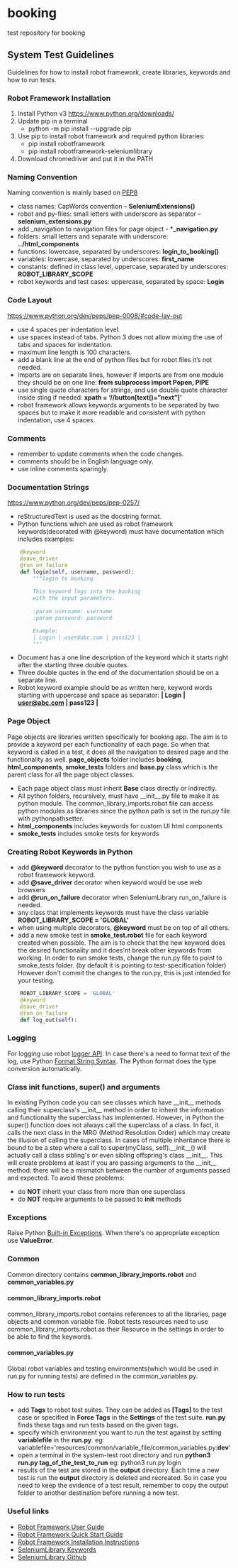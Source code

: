 # booking
test repository for booking

## System Test Guidelines
Guidelines for how to install robot framework, create libraries, keywords and how to run tests.

### Robot Framework Installation 
1.	Install Python v3 https://www.python.org/downloads/ 
2.	Update pip in a terminal
      * python -m pip install --upgrade pip
3.	Use pip to install robot framework and required python libraries:
      *	pip install robotframework
      *	pip install robotframework-seleniumlibrary
4. Download chromedriver and put it in the PATH

### Naming Convention
Naming convention is mainly based on [PEP8](https://www.python.org/dev/peps/pep-0008/) 
*	class names: CapWords convention – **SeleniumExtensions()**
*	robot and py-files: small letters with underscore as separator – **selenium_extensions.py**
*	add _navigation to navigation files for page object - ***_navigation.py** 
*	folders: small letters and separate with underscore: **../html_components**
*	functions: lowercase, separated by underscores: **login_to_booking()**
*	variables: lowercase, separated by underscores: **first_name**
*	constants: defined in class level, uppercase, separated by underscores: **ROBOT_LIBRARY_SCOPE**
*   robot keywords and test cases: uppercase, separated by space: **Login**
 
### Code Layout 
https://www.python.org/dev/peps/pep-0008/#code-lay-out 
*	use 4 spaces per indentation level. 
*	use spaces instead of tabs. Python 3 does not allow mixing the use of tabs and spaces for indentation. 
*	maximum line length is 100 characters.
*	add a blank line at the end of python files but for robot files it’s not needed.
*	imports are on separate lines, however if imports are from one module they should be on one line: **from subprocess import Popen, PIPE** 
*	use single quote characters for strings, and use double quote character inside sting if needed: **xpath = ‘//button[text()=”next”]’**
*   robot framework allows keywords arguments to be separated by two spaces but to make it more readable and consistent with python indentation, use 4 spaces.

### Comments
*	remember to update comments when the code changes.
*	comments should be in English language only.
*	use inline comments sparingly.

### Documentation Strings
https://www.python.org/dev/peps/pep-0257/ 
*	reStructuredText is used as the docstring format.
*	Python functions which are used as robot framework keywords(decorated with @keyword) must have documentation which includes examples:

```python    
    @keyword
    @save_driver
    @run_on_failure
    def login(self, username, password):
        """login to booking
         
        This keyword logs into the booking
        with the input parameters. 
         
        :param username: username
        :param password: password

        Example:
        | Login | user@abc.com | pass123 |
        """ 
```      
*    Document has a one line description of the keyword which it starts right after the starting three double quotes.
*    Three double quotes in the end of the documentation should be on a separate line.
*    Robot keyword example should be as written here, keyword words starting with uppercase and space as separator: **| Login | user@abc.com | pass123 |**

### Page Object
Page objects are libraries written specifically for booking app. The aim is to provide a keyword per each functionality of each page. So when that keyword is called in a test, it does all the navigation to desired page and the functionality as well.
**page_objects** folder includes **booking**, **html_components**, **smoke_tests** folders and **base.py** class which is the parent class for all the page object classes.
*    Each page object class must inherit **Base** class directly or indirectly.
*    All python folders, recursively, must have \_\_init__.py file to make it as python module. The common_library_imports.robot file can access python modules as libraries since the python path is set in the run.py file with pythonpathsetter.
*    **html_components** includes keywords for custom UI html components
*    **smoke_tests** includes smoke tests for keywords
### Creating  Robot Keywords in Python
*    add **@keyword** decorator to the python function you wish to use as a robot framework keyword.
*    add **@save_driver** decorator when keyword would be use web browsers
*    add **@run_on_failure** decorator when SeleniumLibrary run_on_failure is needed.
*    any class that implements keywords must have the class variable **ROBOT_LIBRARY_SCOPE = 'GLOBAL'**
*    when using multiple decorators, **@keyword** must be on top of all others.
*    add a new smoke test in **smoke_test.robot** file for each keyword created when possible. The aim is to check that the new keyword does the desired functionality and it does'nt break other keywords from working. In order to run smoke tests, change the run.py file to point to smoke_tests folder. (by default it is pointing to test-specification folder) However don't commit the changes to the run.py, this is just intended for your testing.

```python    
    ROBOT_LIBRARY_SCOPE = 'GLOBAL'
    @keyword 
    @save_driver
    @run_on_failure
    def log_out(self):
```
### Logging
For logging use robot [logger API](https://robot-framework.readthedocs.io/en/latest/autodoc/robot.api.html#module-robot.api.logger). In case there's a need to format text of the log, use Python [Format String Syntax](https://docs.python.org/2/library/string.html#format-string-syntax). The Python format does the type conversion automatically.
### Class init functions, super() and arguments
In existing Python code you can see classes which have \_\_init__ methods calling their superclass's \_\_init__ method in order to inherit the information and functionality the superclass has implemented. However, in Python the super() function does not always call the superclass of a class. In fact, it calls the next class in the MRO (Method Resolution Order) which may create the illusion of calling the superclass. In cases of multiple inheritance there is bound to be a step where a call to super(myClass, self).\_\_init__() will actually call a class sibling's or even sibling offspring's class \_\_init__. This will create problems at least if you are passing arguments to the \_\_init__ method: there will be a mismatch between the number of arguments passed and expected. To avoid these problems:
*    do **NOT** inherit your class from more than one superclass
*    do **NOT** require arguments to be passed to __init__ methods
### Exceptions
Raise Python [Built-in Exceptions](https://docs.python.org/2/library/exceptions.html).
When there's no appropriate exception use **ValueError**.
### Common
Common directory contains **common_library_imports.robot** and **common_variables.py**
#### common_library_imports.robot
common_library_imports.robot contains references to all the libraries, page objects and common variable file. Robot tests resources need to use common_library_imports.robot as their Resource in the settings in order to be able to find the keywords.
#### common_variables.py
Global robot variables and testing environments(which would be used in run.py for running tests) are defined in the common_variables.py.
### How to run tests
*    add **Tags** to robot test suites. They can be added as **[Tags]** to the test case or specified in **Force Tags** in the **Settings** of the test suite. **run.py** finds these tags and run tests based on the given tags.
*    specify which environment you want to run the test against by setting **variablefile** in the **run.py**. eg: variablefile='resources/common/variable_file/common_variables.py:**dev**'
*    open a terminal in the system-test root directory and run **python3 run.py tag_of_the_test_to_run** eg: python3 run.py login
*    results of the test are stored in the **output** directory. Each time a new test is run the **output** directory is deleted and recreated. So in case you need to keep the evidence of a test result, remember to copy the output folder to another destination before running a new test.
### Useful links
*    [Robot Framework User Guide](http://robotframework.org/robotframework/latest/RobotFrameworkUserGuide.html)
*    [Robot Framework Quick Start Guide](https://github.com/robotframework/QuickStartGuide/blob/master/QuickStart.rst)
*    [Robot Framework Installation Instructions](https://github.com/robotframework/robotframework/blob/master/INSTALL.rst)
*    [SeleniumLibrary Keywords](http://robotframework.org/SeleniumLibrary/SeleniumLibrary.html)
*    [SeleniumLibrary Github](https://github.com/robotframework/SeleniumLibrary)
